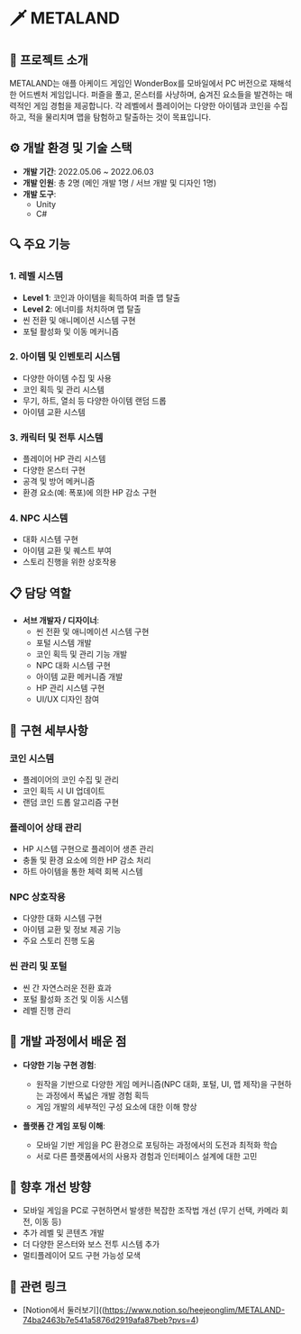 # 🗡️ METALAND

## 📝 프로젝트 소개

METALAND는 애플 아케이드 게임인 WonderBox를 모바일에서 PC 버전으로 재해석한 어드벤처 게임입니다. 퍼즐을 풀고, 몬스터를 사냥하며, 숨겨진 요소들을 발견하는 매력적인 게임 경험을 제공합니다. 각 레벨에서 플레이어는 다양한 아이템과 코인을 수집하고, 적을 물리치며 맵을 탐험하고 탈출하는 것이 목표입니다.

## ⚙️ 개발 환경 및 기술 스택

- **개발 기간**: 2022.05.06 ~ 2022.06.03
- **개발 인원**: 총 2명 (메인 개발 1명 / 서브 개발 및 디자인 1명)
- **개발 도구**: 
  - Unity
  - C#

## 🔍 주요 기능

### 1. 레벨 시스템
- **Level 1**: 코인과 아이템을 획득하여 퍼즐 맵 탈출
- **Level 2**: 에너미를 처치하며 맵 탈출
- 씬 전환 및 애니메이션 시스템 구현
- 포털 활성화 및 이동 메커니즘

### 2. 아이템 및 인벤토리 시스템
- 다양한 아이템 수집 및 사용
- 코인 획득 및 관리 시스템
- 무기, 하트, 열쇠 등 다양한 아이템 랜덤 드롭
- 아이템 교환 시스템

### 3. 캐릭터 및 전투 시스템
- 플레이어 HP 관리 시스템
- 다양한 몬스터 구현
- 공격 및 방어 메커니즘
- 환경 요소(예: 폭포)에 의한 HP 감소 구현

### 4. NPC 시스템
- 대화 시스템 구현
- 아이템 교환 및 퀘스트 부여
- 스토리 진행을 위한 상호작용

## 📋 담당 역할

- **서브 개발자 / 디자이너**: 
  - 씬 전환 및 애니메이션 시스템 구현
  - 포털 시스템 개발
  - 코인 획득 및 관리 기능 개발
  - NPC 대화 시스템 구현
  - 아이템 교환 메커니즘 개발
  - HP 관리 시스템 구현
  - UI/UX 디자인 참여

## 🔧 구현 세부사항

### 코인 시스템
- 플레이어의 코인 수집 및 관리
- 코인 획득 시 UI 업데이트
- 랜덤 코인 드롭 알고리즘 구현

### 플레이어 상태 관리
- HP 시스템 구현으로 플레이어 생존 관리
- 충돌 및 환경 요소에 의한 HP 감소 처리
- 하트 아이템을 통한 체력 회복 시스템

### NPC 상호작용
- 다양한 대화 시스템 구현
- 아이템 교환 및 정보 제공 기능
- 주요 스토리 진행 도움

### 씬 관리 및 포털
- 씬 간 자연스러운 전환 효과
- 포털 활성화 조건 및 이동 시스템
- 레벨 진행 관리

## 🧠 개발 과정에서 배운 점

- **다양한 기능 구현 경험**: 
  - 원작을 기반으로 다양한 게임 메커니즘(NPC 대화, 포털, UI, 맵 제작)을 구현하는 과정에서 폭넓은 개발 경험 획득
  - 게임 개발의 세부적인 구성 요소에 대한 이해 향상

- **플랫폼 간 게임 포팅 이해**: 
  - 모바일 기반 게임을 PC 환경으로 포팅하는 과정에서의 도전과 최적화 학습
  - 서로 다른 플랫폼에서의 사용자 경험과 인터페이스 설계에 대한 고민

## 🔮 향후 개선 방향

- 모바일 게임을 PC로 구현하면서 발생한 복잡한 조작법 개선 (무기 선택, 카메라 회전, 이동 등)
- 추가 레벨 및 콘텐츠 개발
- 더 다양한 몬스터와 보스 전투 시스템 추가
- 멀티플레이어 모드 구현 가능성 모색

## 🔗 관련 링크

- [Notion에서 둘러보기]((https://www.notion.so/heejeonglim/METALAND-74ba2463b7e541a5876d2919afa87beb?pvs=4)

